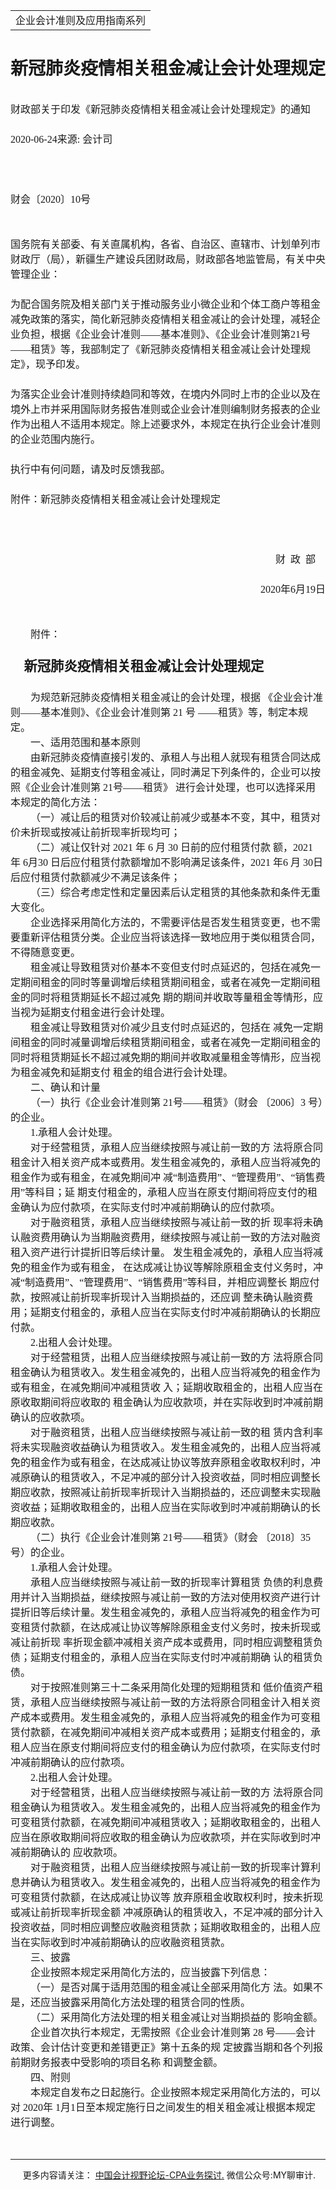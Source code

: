 ﻿<!DOCTYPE HTML PUBLIC "-//W3C//DTD HTML 4.0 Transitional//EN">
<HTML xmlns:o = "urn:schemas-microsoft-com:office:office"><HEAD><TITLE>新冠肺炎疫情相关租金减让会计处理规定</TITLE>
<META content="text/html; charset=gb2312" http-equiv=Content-Type>
<META name=GENERATOR content="MSHTML 11.00.10570.1001"><LINK rel=stylesheet 
href="_template.css"></HEAD>
<BODY>
<DIV id=nsbanner>
<DIV id=bannerrow1>
<TABLE class=bannerparthead>
  <TBODY>
  <TR id=hdr>
    <TD class=runninghead noWrap>企业会计准则及应用指南系列</TD></TR></TBODY></TABLE></DIV>
<DIV id=titlerow>
<H1 class=dtH1>新冠肺炎疫情相关租金减让会计处理规定</H1></DIV></DIV>
<DIV id=nstext><BR>
<P class=MsoNormal style="MARGIN: 0cm 0cm 0pt; LINE-HEIGHT: 150%"><SPAN 
style="FONT-SIZE: 12pt; FONT-FAMILY: 宋体; LINE-HEIGHT: 150%; mso-ascii-theme-font: major-fareast; mso-fareast-theme-font: major-fareast; mso-hansi-theme-font: major-fareast; mso-bidi-font-size: 11.0pt">财政部关于印发《新冠肺炎疫情相关租金减让会计处理规定》的通知<SPAN 
lang=EN-US><o:p></o:p></SPAN></SPAN></P>
<P class=MsoNormal style="MARGIN: 0cm 0cm 0pt; LINE-HEIGHT: 150%"><SPAN 
lang=EN-US 
style="FONT-SIZE: 12pt; FONT-FAMILY: 宋体; LINE-HEIGHT: 150%; mso-ascii-theme-font: major-fareast; mso-fareast-theme-font: major-fareast; mso-hansi-theme-font: major-fareast; mso-bidi-font-size: 11.0pt"><o:p>&nbsp;</o:p></SPAN></P>
<P class=MsoNormal style="MARGIN: 0cm 0cm 0pt; LINE-HEIGHT: 150%"><SPAN 
lang=EN-US 
style="FONT-SIZE: 12pt; FONT-FAMILY: 宋体; LINE-HEIGHT: 150%; mso-ascii-theme-font: major-fareast; mso-fareast-theme-font: major-fareast; mso-hansi-theme-font: major-fareast; mso-bidi-font-size: 11.0pt">2020-06-24</SPAN><SPAN 
style="FONT-SIZE: 12pt; FONT-FAMILY: 宋体; LINE-HEIGHT: 150%; mso-ascii-theme-font: major-fareast; mso-fareast-theme-font: major-fareast; mso-hansi-theme-font: major-fareast; mso-bidi-font-size: 11.0pt">来源<SPAN 
lang=EN-US>: </SPAN>会计司<SPAN lang=EN-US><o:p></o:p></SPAN></SPAN></P>
<P class=MsoNormal style="MARGIN: 0cm 0cm 0pt; LINE-HEIGHT: 150%"><SPAN 
lang=EN-US 
style="FONT-SIZE: 12pt; FONT-FAMILY: 宋体; LINE-HEIGHT: 150%; mso-ascii-theme-font: major-fareast; mso-fareast-theme-font: major-fareast; mso-hansi-theme-font: major-fareast; mso-bidi-font-size: 11.0pt"><o:p>&nbsp;</o:p></SPAN></P>
<P class=MsoNormal style="MARGIN: 0cm 0cm 0pt; LINE-HEIGHT: 150%"><SPAN 
lang=EN-US 
style="FONT-SIZE: 12pt; FONT-FAMILY: 宋体; LINE-HEIGHT: 150%; mso-ascii-theme-font: major-fareast; mso-fareast-theme-font: major-fareast; mso-hansi-theme-font: major-fareast; mso-bidi-font-size: 11.0pt"><o:p>&nbsp;</o:p></SPAN></P>
<P class=MsoNormal style="MARGIN: 0cm 0cm 0pt; LINE-HEIGHT: 150%"><SPAN 
lang=EN-US 
style="FONT-SIZE: 12pt; FONT-FAMILY: 宋体; LINE-HEIGHT: 150%; mso-ascii-theme-font: major-fareast; mso-fareast-theme-font: major-fareast; mso-hansi-theme-font: major-fareast; mso-bidi-font-size: 11.0pt"><o:p>&nbsp;</o:p></SPAN></P>
<P class=MsoNormal style="MARGIN: 0cm 0cm 0pt; LINE-HEIGHT: 150%"><SPAN 
style="FONT-SIZE: 12pt; FONT-FAMILY: 宋体; LINE-HEIGHT: 150%; mso-ascii-theme-font: major-fareast; mso-fareast-theme-font: major-fareast; mso-hansi-theme-font: major-fareast; mso-bidi-font-size: 11.0pt">财会〔<SPAN 
lang=EN-US>2020</SPAN>〕<SPAN lang=EN-US>10</SPAN>号<SPAN 
lang=EN-US><o:p></o:p></SPAN></SPAN></P>
<P class=MsoNormal style="MARGIN: 0cm 0cm 0pt; LINE-HEIGHT: 150%"><SPAN 
lang=EN-US 
style="FONT-SIZE: 12pt; FONT-FAMILY: 宋体; LINE-HEIGHT: 150%; mso-ascii-theme-font: major-fareast; mso-fareast-theme-font: major-fareast; mso-hansi-theme-font: major-fareast; mso-bidi-font-size: 11.0pt"><o:p>&nbsp;</o:p></SPAN></P>
<P class=MsoNormal style="MARGIN: 0cm 0cm 0pt; LINE-HEIGHT: 150%"><SPAN 
lang=EN-US 
style="FONT-SIZE: 12pt; FONT-FAMILY: 宋体; LINE-HEIGHT: 150%; mso-ascii-theme-font: major-fareast; mso-fareast-theme-font: major-fareast; mso-hansi-theme-font: major-fareast; mso-bidi-font-size: 11.0pt"><o:p>&nbsp;</o:p></SPAN></P>
<P class=MsoNormal style="MARGIN: 0cm 0cm 0pt; LINE-HEIGHT: 150%"><SPAN 
style="FONT-SIZE: 12pt; FONT-FAMILY: 宋体; LINE-HEIGHT: 150%; mso-ascii-theme-font: major-fareast; mso-fareast-theme-font: major-fareast; mso-hansi-theme-font: major-fareast; mso-bidi-font-size: 11.0pt">国务院有关部委、有关直属机构，各省、自治区、直辖市、计划单列市财政厅（局），新疆生产建设兵团财政局，财政部各地监管局，有关中央管理企业：<SPAN 
lang=EN-US><o:p></o:p></SPAN></SPAN></P>
<P class=MsoNormal style="MARGIN: 0cm 0cm 0pt; LINE-HEIGHT: 150%"><SPAN 
lang=EN-US 
style="FONT-SIZE: 12pt; FONT-FAMILY: 宋体; LINE-HEIGHT: 150%; mso-ascii-theme-font: major-fareast; mso-fareast-theme-font: major-fareast; mso-hansi-theme-font: major-fareast; mso-bidi-font-size: 11.0pt"><o:p>&nbsp;</o:p></SPAN></P>
<P class=MsoNormal style="MARGIN: 0cm 0cm 0pt; LINE-HEIGHT: 150%"><SPAN 
style="FONT-SIZE: 12pt; FONT-FAMILY: 宋体; LINE-HEIGHT: 150%; mso-ascii-theme-font: major-fareast; mso-fareast-theme-font: major-fareast; mso-hansi-theme-font: major-fareast; mso-bidi-font-size: 11.0pt">为配合国务院及相关部门关于推动服务业小微企业和个体工商户等租金减免政策的落实，简化新冠肺炎疫情相关租金减让的会计处理，减轻企业负担，根据《企业会计准则——基本准则》、《企业会计准则第<SPAN 
lang=EN-US>21</SPAN>号——租赁》等，我部制定了《新冠肺炎疫情相关租金减让会计处理规定》，现予印发。<SPAN 
lang=EN-US><o:p></o:p></SPAN></SPAN></P>
<P class=MsoNormal style="MARGIN: 0cm 0cm 0pt; LINE-HEIGHT: 150%"><SPAN 
lang=EN-US 
style="FONT-SIZE: 12pt; FONT-FAMILY: 宋体; LINE-HEIGHT: 150%; mso-ascii-theme-font: major-fareast; mso-fareast-theme-font: major-fareast; mso-hansi-theme-font: major-fareast; mso-bidi-font-size: 11.0pt"><o:p>&nbsp;</o:p></SPAN></P>
<P class=MsoNormal style="MARGIN: 0cm 0cm 0pt; LINE-HEIGHT: 150%"><SPAN 
style="FONT-SIZE: 12pt; FONT-FAMILY: 宋体; LINE-HEIGHT: 150%; mso-ascii-theme-font: major-fareast; mso-fareast-theme-font: major-fareast; mso-hansi-theme-font: major-fareast; mso-bidi-font-size: 11.0pt">为落实企业会计准则持续趋同和等效，在境内外同时上市的企业以及在境外上市并采用国际财务报告准则或企业会计准则编制财务报表的企业作为出租人不适用本规定。除上述要求外，本规定在执行企业会计准则的企业范围内施行。<SPAN 
lang=EN-US><o:p></o:p></SPAN></SPAN></P>
<P class=MsoNormal style="MARGIN: 0cm 0cm 0pt; LINE-HEIGHT: 150%"><SPAN 
lang=EN-US 
style="FONT-SIZE: 12pt; FONT-FAMILY: 宋体; LINE-HEIGHT: 150%; mso-ascii-theme-font: major-fareast; mso-fareast-theme-font: major-fareast; mso-hansi-theme-font: major-fareast; mso-bidi-font-size: 11.0pt"><o:p>&nbsp;</o:p></SPAN></P>
<P class=MsoNormal style="MARGIN: 0cm 0cm 0pt; LINE-HEIGHT: 150%"><SPAN 
style="FONT-SIZE: 12pt; FONT-FAMILY: 宋体; LINE-HEIGHT: 150%; mso-ascii-theme-font: major-fareast; mso-fareast-theme-font: major-fareast; mso-hansi-theme-font: major-fareast; mso-bidi-font-size: 11.0pt">执行中有何问题，请及时反馈我部。<SPAN 
lang=EN-US><o:p></o:p></SPAN></SPAN></P>
<P class=MsoNormal style="MARGIN: 0cm 0cm 0pt; LINE-HEIGHT: 150%"><SPAN 
lang=EN-US 
style="FONT-SIZE: 12pt; FONT-FAMILY: 宋体; LINE-HEIGHT: 150%; mso-ascii-theme-font: major-fareast; mso-fareast-theme-font: major-fareast; mso-hansi-theme-font: major-fareast; mso-bidi-font-size: 11.0pt"><o:p>&nbsp;</o:p></SPAN></P>
<P class=MsoNormal style="MARGIN: 0cm 0cm 0pt; LINE-HEIGHT: 150%"><SPAN 
style="FONT-SIZE: 12pt; FONT-FAMILY: 宋体; LINE-HEIGHT: 150%; mso-ascii-theme-font: major-fareast; mso-fareast-theme-font: major-fareast; mso-hansi-theme-font: major-fareast; mso-bidi-font-size: 11.0pt">附件：新冠肺炎疫情相关租金减让会计处理规定<SPAN 
lang=EN-US><o:p></o:p></SPAN></SPAN></P>
<P class=MsoNormal style="MARGIN: 0cm 0cm 0pt; LINE-HEIGHT: 150%"><SPAN 
lang=EN-US 
style="FONT-SIZE: 12pt; FONT-FAMILY: 宋体; LINE-HEIGHT: 150%; mso-ascii-theme-font: major-fareast; mso-fareast-theme-font: major-fareast; mso-hansi-theme-font: major-fareast; mso-bidi-font-size: 11.0pt"><o:p>&nbsp;</o:p></SPAN></P>
<P class=MsoNormal style="MARGIN: 0cm 0cm 0pt; LINE-HEIGHT: 150%"><SPAN 
lang=EN-US 
style="FONT-SIZE: 12pt; FONT-FAMILY: 宋体; LINE-HEIGHT: 150%; mso-ascii-theme-font: major-fareast; mso-fareast-theme-font: major-fareast; mso-hansi-theme-font: major-fareast; mso-bidi-font-size: 11.0pt"><SPAN 
style="mso-spacerun: yes">&nbsp;</SPAN><o:p></o:p></SPAN></P>
<P class=MsoNormal style="MARGIN: 0cm 0cm 0pt; LINE-HEIGHT: 150%"><SPAN 
lang=EN-US 
style="FONT-SIZE: 12pt; FONT-FAMILY: 宋体; LINE-HEIGHT: 150%; mso-ascii-theme-font: major-fareast; mso-fareast-theme-font: major-fareast; mso-hansi-theme-font: major-fareast; mso-bidi-font-size: 11.0pt"><o:p>&nbsp;</o:p></SPAN></P>
<P class=MsoNormal 
style="TEXT-ALIGN: right; MARGIN: 0cm 0cm 0pt; LINE-HEIGHT: 150%" 
align=right><SPAN 
style="FONT-SIZE: 12pt; FONT-FAMILY: 宋体; LINE-HEIGHT: 150%; mso-ascii-theme-font: major-fareast; mso-fareast-theme-font: major-fareast; mso-hansi-theme-font: major-fareast; mso-bidi-font-size: 11.0pt">财<SPAN 
lang=EN-US><SPAN style="mso-spacerun: yes">&nbsp; </SPAN></SPAN>政<SPAN 
lang=EN-US><SPAN style="mso-spacerun: yes">&nbsp; </SPAN></SPAN>部<SPAN 
lang=EN-US><SPAN style="mso-spacerun: yes">&nbsp;&nbsp;&nbsp;&nbsp; 
</SPAN><o:p></o:p></SPAN></SPAN></P>
<P class=MsoNormal 
style="TEXT-ALIGN: right; MARGIN: 0cm 0cm 0pt; LINE-HEIGHT: 150%" 
align=right><SPAN lang=EN-US 
style="FONT-SIZE: 12pt; FONT-FAMILY: 宋体; LINE-HEIGHT: 150%; mso-ascii-theme-font: major-fareast; mso-fareast-theme-font: major-fareast; mso-hansi-theme-font: major-fareast; mso-bidi-font-size: 11.0pt"><o:p>&nbsp;</o:p></SPAN></P>
<P class=MsoNormal 
style="TEXT-ALIGN: right; MARGIN: 0cm 0cm 0pt; LINE-HEIGHT: 150%" 
align=right><SPAN lang=EN-US 
style="FONT-SIZE: 12pt; FONT-FAMILY: 宋体; LINE-HEIGHT: 150%; mso-ascii-theme-font: major-fareast; mso-fareast-theme-font: major-fareast; mso-hansi-theme-font: major-fareast; mso-bidi-font-size: 11.0pt">2020</SPAN><SPAN 
style="FONT-SIZE: 12pt; FONT-FAMILY: 宋体; LINE-HEIGHT: 150%; mso-ascii-theme-font: major-fareast; mso-fareast-theme-font: major-fareast; mso-hansi-theme-font: major-fareast; mso-bidi-font-size: 11.0pt">年<SPAN 
lang=EN-US>6</SPAN>月<SPAN lang=EN-US>19</SPAN>日<SPAN 
lang=EN-US><o:p></o:p></SPAN></SPAN></P>
<P class=MsoNormal 
style="TEXT-ALIGN: right; MARGIN: 0cm 0cm 0pt; LINE-HEIGHT: 150%" 
align=right><SPAN lang=EN-US 
style="FONT-SIZE: 12pt; FONT-FAMILY: 宋体; LINE-HEIGHT: 150%; mso-ascii-theme-font: major-fareast; mso-fareast-theme-font: major-fareast; mso-hansi-theme-font: major-fareast; mso-bidi-font-size: 11.0pt"><o:p>&nbsp;</o:p></SPAN></P>
<P class=MsoNormal style="MARGIN: 0cm 0cm 0pt; LINE-HEIGHT: 150%"><SPAN 
lang=EN-US 
style="FONT-SIZE: 12pt; FONT-FAMILY: 宋体; LINE-HEIGHT: 150%; mso-ascii-theme-font: major-fareast; mso-fareast-theme-font: major-fareast; mso-hansi-theme-font: major-fareast; mso-bidi-font-size: 11.0pt"><o:p>&nbsp;</o:p></SPAN></P>
<P class=MsoNormal 
style="MARGIN: 0cm 0cm 0pt; LINE-HEIGHT: 150%; TEXT-INDENT: 24pt; mso-char-indent-count: 2.0"><SPAN 
style="FONT-SIZE: 12pt; FONT-FAMILY: 宋体; LINE-HEIGHT: 150%; mso-ascii-theme-font: major-fareast; mso-fareast-theme-font: major-fareast; mso-hansi-theme-font: major-fareast; mso-bidi-font-size: 11.0pt">附件：<SPAN 
lang=EN-US><o:p></o:p></SPAN></SPAN></P>
<H1 
style="MARGIN: 17pt 0cm 16.5pt; LINE-HEIGHT: 150%; TEXT-INDENT: 16.05pt; mso-char-indent-count: 1.0"><A 
name=_Toc91964201><SPAN 
style="FONT-SIZE: 16pt; FONT-FAMILY: 宋体; LINE-HEIGHT: 150%; mso-ascii-theme-font: minor-latin; mso-fareast-theme-font: minor-fareast; mso-hansi-theme-font: minor-latin; mso-bidi-font-size: 12.0pt; mso-ascii-font-family: Calibri; mso-hansi-font-family: Calibri; mso-bidi-font-family: 黑体">新冠肺炎疫情相关租金减让会计处理规定</SPAN></A><SPAN 
style="mso-bookmark: _Toc91964201"></SPAN><SPAN lang=EN-US 
style="FONT-SIZE: 16pt; LINE-HEIGHT: 150%; mso-bidi-font-size: 12.0pt; mso-bidi-font-family: 黑体"><o:p></o:p></SPAN></H1>
<P class=MsoNormal 
style="MARGIN: 0cm 0cm 0pt; LINE-HEIGHT: 150%; TEXT-INDENT: 24pt; mso-char-indent-count: 2.0"><SPAN 
style="FONT-SIZE: 12pt; FONT-FAMILY: 宋体; LINE-HEIGHT: 150%; mso-ascii-theme-font: major-fareast; mso-fareast-theme-font: major-fareast; mso-hansi-theme-font: major-fareast; mso-bidi-font-size: 11.0pt">为规范新冠肺炎疫情相关租金减让的会计处理，根据 
《企业会计准则——基本准则》、《企业会计准则第<SPAN lang=EN-US> 21 </SPAN>号 ——租赁》等，制定本规定。<SPAN 
lang=EN-US><o:p></o:p></SPAN></SPAN></P>
<P class=MsoNormal 
style="MARGIN: 0cm 0cm 0pt; LINE-HEIGHT: 150%; TEXT-INDENT: 24pt; mso-char-indent-count: 2.0"><SPAN 
style="FONT-SIZE: 12pt; FONT-FAMILY: 宋体; LINE-HEIGHT: 150%; mso-ascii-theme-font: major-fareast; mso-fareast-theme-font: major-fareast; mso-hansi-theme-font: major-fareast; mso-bidi-font-size: 11.0pt">一、适用范围和基本原则<SPAN 
lang=EN-US><o:p></o:p></SPAN></SPAN></P>
<P class=MsoNormal 
style="MARGIN: 0cm 0cm 0pt; LINE-HEIGHT: 150%; TEXT-INDENT: 24pt; mso-char-indent-count: 2.0"><SPAN 
style="FONT-SIZE: 12pt; FONT-FAMILY: 宋体; LINE-HEIGHT: 150%; mso-ascii-theme-font: major-fareast; mso-fareast-theme-font: major-fareast; mso-hansi-theme-font: major-fareast; mso-bidi-font-size: 11.0pt">由新冠肺炎疫情直接引发的、承租人与出租人就现有租赁合同达成的租金减免、延期支付等租金减让，同时满足下列条件的，企业可以按照《企业会计准则第<SPAN 
lang=EN-US> 21</SPAN>号——租赁》 进行会计处理，也可以选择采用本规定的简化方法：<SPAN 
lang=EN-US><o:p></o:p></SPAN></SPAN></P>
<P class=MsoNormal 
style="MARGIN: 0cm 0cm 0pt; LINE-HEIGHT: 150%; TEXT-INDENT: 24pt; mso-char-indent-count: 2.0"><SPAN 
style="FONT-SIZE: 12pt; FONT-FAMILY: 宋体; LINE-HEIGHT: 150%; mso-ascii-theme-font: major-fareast; mso-fareast-theme-font: major-fareast; mso-hansi-theme-font: major-fareast; mso-bidi-font-size: 11.0pt">（一）减让后的租赁对价较减让前减少或基本不变，其中，租赁对价未折现或按减让前折现率折现均可；<SPAN 
lang=EN-US><o:p></o:p></SPAN></SPAN></P>
<P class=MsoNormal 
style="MARGIN: 0cm 0cm 0pt; LINE-HEIGHT: 150%; TEXT-INDENT: 24pt; mso-char-indent-count: 2.0"><SPAN 
style="FONT-SIZE: 12pt; FONT-FAMILY: 宋体; LINE-HEIGHT: 150%; mso-ascii-theme-font: major-fareast; mso-fareast-theme-font: major-fareast; mso-hansi-theme-font: major-fareast; mso-bidi-font-size: 11.0pt">（二）减让仅针对<SPAN 
lang=EN-US> 2021 </SPAN>年<SPAN lang=EN-US> 6 </SPAN>月<SPAN lang=EN-US> 30 
</SPAN>日前的应付租赁付款 额，<SPAN lang=EN-US>2021</SPAN>年<SPAN lang=EN-US> 6</SPAN>月<SPAN 
lang=EN-US>30 </SPAN>日后应付租赁付款额增加不影响满足该条件，<SPAN lang=EN-US>2021 </SPAN>年<SPAN 
lang=EN-US>6 </SPAN>月<SPAN lang=EN-US> 30</SPAN>日后应付租赁付款额减少不满足该条件；<SPAN 
lang=EN-US><o:p></o:p></SPAN></SPAN></P>
<P class=MsoNormal 
style="MARGIN: 0cm 0cm 0pt; LINE-HEIGHT: 150%; TEXT-INDENT: 24pt; mso-char-indent-count: 2.0"><SPAN 
style="FONT-SIZE: 12pt; FONT-FAMILY: 宋体; LINE-HEIGHT: 150%; mso-ascii-theme-font: major-fareast; mso-fareast-theme-font: major-fareast; mso-hansi-theme-font: major-fareast; mso-bidi-font-size: 11.0pt">（三）综合考虑定性和定量因素后认定租赁的其他条款和条件无重大变化。<SPAN 
lang=EN-US><o:p></o:p></SPAN></SPAN></P>
<P class=MsoNormal 
style="MARGIN: 0cm 0cm 0pt; LINE-HEIGHT: 150%; TEXT-INDENT: 24pt; mso-char-indent-count: 2.0"><SPAN 
style="FONT-SIZE: 12pt; FONT-FAMILY: 宋体; LINE-HEIGHT: 150%; mso-ascii-theme-font: major-fareast; mso-fareast-theme-font: major-fareast; mso-hansi-theme-font: major-fareast; mso-bidi-font-size: 11.0pt">企业选择采用简化方法的，不需要评估是否发生租赁变更，也不需要重新评估租赁分类。企业应当将该选择一致地应用于类似租赁合同，不得随意变更。<SPAN 
lang=EN-US><o:p></o:p></SPAN></SPAN></P>
<P class=MsoNormal 
style="MARGIN: 0cm 0cm 0pt; LINE-HEIGHT: 150%; TEXT-INDENT: 24pt; mso-char-indent-count: 2.0"><SPAN 
style="FONT-SIZE: 12pt; FONT-FAMILY: 宋体; LINE-HEIGHT: 150%; mso-ascii-theme-font: major-fareast; mso-fareast-theme-font: major-fareast; mso-hansi-theme-font: major-fareast; mso-bidi-font-size: 11.0pt">租金减让导致租赁对价基本不变但支付时点延迟的，包括在减免一定期间租金的同时等量调增后续租赁期间租金，或者在减免一定期间租金的同时将租赁期延长不超过减免 
期的期间并收取等量租金等情形，应当视为延期支付租金进行会计处理。<SPAN lang=EN-US><o:p></o:p></SPAN></SPAN></P>
<P class=MsoNormal 
style="MARGIN: 0cm 0cm 0pt; LINE-HEIGHT: 150%; TEXT-INDENT: 24pt; mso-char-indent-count: 2.0"><SPAN 
style="FONT-SIZE: 12pt; FONT-FAMILY: 宋体; LINE-HEIGHT: 150%; mso-ascii-theme-font: major-fareast; mso-fareast-theme-font: major-fareast; mso-hansi-theme-font: major-fareast; mso-bidi-font-size: 11.0pt">租金减让导致租赁对价减少且支付时点延迟的，包括在 
减免一定期间租金的同时减量调增后续租赁期间租金，或者在减免一定期间租金的同时将租赁期延长不超过减免期的期间并收取减量租金等情形，应当视为租金减免和延期支付 
租金的组合进行会计处理。<SPAN lang=EN-US><o:p></o:p></SPAN></SPAN></P>
<P class=MsoNormal 
style="MARGIN: 0cm 0cm 0pt; LINE-HEIGHT: 150%; TEXT-INDENT: 24pt; mso-char-indent-count: 2.0"><SPAN 
style="FONT-SIZE: 12pt; FONT-FAMILY: 宋体; LINE-HEIGHT: 150%; mso-ascii-theme-font: major-fareast; mso-fareast-theme-font: major-fareast; mso-hansi-theme-font: major-fareast; mso-bidi-font-size: 11.0pt">二、确认和计量<SPAN 
lang=EN-US><o:p></o:p></SPAN></SPAN></P>
<P class=MsoNormal 
style="MARGIN: 0cm 0cm 0pt; LINE-HEIGHT: 150%; TEXT-INDENT: 24pt; mso-char-indent-count: 2.0"><SPAN 
style="FONT-SIZE: 12pt; FONT-FAMILY: 宋体; LINE-HEIGHT: 150%; mso-ascii-theme-font: major-fareast; mso-fareast-theme-font: major-fareast; mso-hansi-theme-font: major-fareast; mso-bidi-font-size: 11.0pt">（一）执行《企业会计准则第<SPAN 
lang=EN-US> 21</SPAN>号——租赁》（财会 〔<SPAN lang=EN-US>2006</SPAN>〕<SPAN lang=EN-US>3 
</SPAN>号）的企业。<SPAN lang=EN-US><o:p></o:p></SPAN></SPAN></P>
<P class=MsoNormal 
style="MARGIN: 0cm 0cm 0pt; LINE-HEIGHT: 150%; TEXT-INDENT: 24pt; mso-char-indent-count: 2.0"><SPAN 
lang=EN-US 
style="FONT-SIZE: 12pt; FONT-FAMILY: 宋体; LINE-HEIGHT: 150%; mso-ascii-theme-font: major-fareast; mso-fareast-theme-font: major-fareast; mso-hansi-theme-font: major-fareast; mso-bidi-font-size: 11.0pt">1.</SPAN><SPAN 
style="FONT-SIZE: 12pt; FONT-FAMILY: 宋体; LINE-HEIGHT: 150%; mso-ascii-theme-font: major-fareast; mso-fareast-theme-font: major-fareast; mso-hansi-theme-font: major-fareast; mso-bidi-font-size: 11.0pt">承租人会计处理。<SPAN 
lang=EN-US><o:p></o:p></SPAN></SPAN></P>
<P class=MsoNormal 
style="MARGIN: 0cm 0cm 0pt; LINE-HEIGHT: 150%; TEXT-INDENT: 24pt; mso-char-indent-count: 2.0"><SPAN 
style="FONT-SIZE: 12pt; FONT-FAMILY: 宋体; LINE-HEIGHT: 150%; mso-ascii-theme-font: major-fareast; mso-fareast-theme-font: major-fareast; mso-hansi-theme-font: major-fareast; mso-bidi-font-size: 11.0pt">对于经营租赁，承租人应当继续按照与减让前一致的方 
法将原合同租金计入相关资产成本或费用。发生租金减免的，承租人应当将减免的租金作为或有租金，在减免期间冲 减“制造费用”、“管理费用”、“销售费用”等科目；延 
期支付租金的，承租人应当在原支付期间将应支付的租金确认为应付款项，在实际支付时冲减前期确认的应付款项。<SPAN 
lang=EN-US><o:p></o:p></SPAN></SPAN></P>
<P class=MsoNormal 
style="MARGIN: 0cm 0cm 0pt; LINE-HEIGHT: 150%; TEXT-INDENT: 24pt; mso-char-indent-count: 2.0"><SPAN 
style="FONT-SIZE: 12pt; FONT-FAMILY: 宋体; LINE-HEIGHT: 150%; mso-ascii-theme-font: major-fareast; mso-fareast-theme-font: major-fareast; mso-hansi-theme-font: major-fareast; mso-bidi-font-size: 11.0pt">对于融资租赁，承租人应当继续按照与减让前一致的折 
现率将未确认融资费用确认为当期融资费用，继续按照与减让前一致的方法对融资租入资产进行计提折旧等后续计量。 发生租金减免的，承租人应当将减免的租金作为或有租金， 
在达成减让协议等解除原租金支付义务时，冲减“制造费用”、“管理费用”、“销售费用”等科目，并相应调整长 期应付款，按照减让前折现率折现计入当期损益的，还应调 
整未确认融资费用；延期支付租金的，承租人应当在实际支付时冲减前期确认的长期应付款。<SPAN 
lang=EN-US><o:p></o:p></SPAN></SPAN></P>
<P class=MsoNormal 
style="MARGIN: 0cm 0cm 0pt; LINE-HEIGHT: 150%; TEXT-INDENT: 24pt; mso-char-indent-count: 2.0"><SPAN 
lang=EN-US 
style="FONT-SIZE: 12pt; FONT-FAMILY: 宋体; LINE-HEIGHT: 150%; mso-ascii-theme-font: major-fareast; mso-fareast-theme-font: major-fareast; mso-hansi-theme-font: major-fareast; mso-bidi-font-size: 11.0pt">2.</SPAN><SPAN 
style="FONT-SIZE: 12pt; FONT-FAMILY: 宋体; LINE-HEIGHT: 150%; mso-ascii-theme-font: major-fareast; mso-fareast-theme-font: major-fareast; mso-hansi-theme-font: major-fareast; mso-bidi-font-size: 11.0pt">出租人会计处理。<SPAN 
lang=EN-US><o:p></o:p></SPAN></SPAN></P>
<P class=MsoNormal 
style="MARGIN: 0cm 0cm 0pt; LINE-HEIGHT: 150%; TEXT-INDENT: 24pt; mso-char-indent-count: 2.0"><SPAN 
style="FONT-SIZE: 12pt; FONT-FAMILY: 宋体; LINE-HEIGHT: 150%; mso-ascii-theme-font: major-fareast; mso-fareast-theme-font: major-fareast; mso-hansi-theme-font: major-fareast; mso-bidi-font-size: 11.0pt">对于经营租赁，出租人应当继续按照与减让前一致的方 
法将原合同租金确认为租赁收入。发生租金减免的，出租人应当将减免的租金作为或有租金，在减免期间冲减租赁收 入；延期收取租金的，出租人应当在原收取期间将应收取的 
租金确认为应收款项，并在实际收到时冲减前期确认的应收款项。<SPAN lang=EN-US><o:p></o:p></SPAN></SPAN></P>
<P class=MsoNormal 
style="MARGIN: 0cm 0cm 0pt; LINE-HEIGHT: 150%; TEXT-INDENT: 24pt; mso-char-indent-count: 2.0"><SPAN 
style="FONT-SIZE: 12pt; FONT-FAMILY: 宋体; LINE-HEIGHT: 150%; mso-ascii-theme-font: major-fareast; mso-fareast-theme-font: major-fareast; mso-hansi-theme-font: major-fareast; mso-bidi-font-size: 11.0pt">对于融资租赁，出租人应当继续按照与减让前一致的租 
赁内含利率将未实现融资收益确认为租赁收入。发生租金减免的，出租人应当将减免的租金作为或有租金，在达成减让协议等放弃原租金收取权利时，冲减原确认的租赁收入，不足冲减的部分计入投资收益，同时相应调整长期应收款，按照减让前折现率折现计入当期损益的，还应调整未实现融资收益；延期收取租金的，出租人应当在实际收到时冲减前期确认的长期应收款。<SPAN 
lang=EN-US><o:p></o:p></SPAN></SPAN></P>
<P class=MsoNormal 
style="MARGIN: 0cm 0cm 0pt; LINE-HEIGHT: 150%; TEXT-INDENT: 24pt; mso-char-indent-count: 2.0"><SPAN 
style="FONT-SIZE: 12pt; FONT-FAMILY: 宋体; LINE-HEIGHT: 150%; mso-ascii-theme-font: major-fareast; mso-fareast-theme-font: major-fareast; mso-hansi-theme-font: major-fareast; mso-bidi-font-size: 11.0pt">（二）执行《企业会计准则第<SPAN 
lang=EN-US> 21</SPAN>号——租赁》（财会 〔<SPAN lang=EN-US>2018</SPAN>〕<SPAN lang=EN-US>35 
</SPAN>号）的企业。<SPAN lang=EN-US><o:p></o:p></SPAN></SPAN></P>
<P class=MsoNormal 
style="MARGIN: 0cm 0cm 0pt; LINE-HEIGHT: 150%; TEXT-INDENT: 24pt; mso-char-indent-count: 2.0"><SPAN 
lang=EN-US 
style="FONT-SIZE: 12pt; FONT-FAMILY: 宋体; LINE-HEIGHT: 150%; mso-ascii-theme-font: major-fareast; mso-fareast-theme-font: major-fareast; mso-hansi-theme-font: major-fareast; mso-bidi-font-size: 11.0pt">1.</SPAN><SPAN 
style="FONT-SIZE: 12pt; FONT-FAMILY: 宋体; LINE-HEIGHT: 150%; mso-ascii-theme-font: major-fareast; mso-fareast-theme-font: major-fareast; mso-hansi-theme-font: major-fareast; mso-bidi-font-size: 11.0pt">承租人会计处理。<SPAN 
lang=EN-US><o:p></o:p></SPAN></SPAN></P>
<P class=MsoNormal 
style="MARGIN: 0cm 0cm 0pt; LINE-HEIGHT: 150%; TEXT-INDENT: 24pt; mso-char-indent-count: 2.0"><SPAN 
style="FONT-SIZE: 12pt; FONT-FAMILY: 宋体; LINE-HEIGHT: 150%; mso-ascii-theme-font: major-fareast; mso-fareast-theme-font: major-fareast; mso-hansi-theme-font: major-fareast; mso-bidi-font-size: 11.0pt">承租人应当继续按照与减让前一致的折现率计算租赁 
负债的利息费用并计入当期损益，继续按照与减让前一致的方法对使用权资产进行计提折旧等后续计量。发生租金减免的，承租人应当将减免的租金作为可变租赁付款额，在达成减让协议等解除原租金支付义务时，按未折现或减让前折现 
率折现金额冲减相关资产成本或费用，同时相应调整租赁负债；延期支付租金的，承租人应当在实际支付时冲减前期确 认的租赁负债。<SPAN 
lang=EN-US><o:p></o:p></SPAN></SPAN></P>
<P class=MsoNormal 
style="MARGIN: 0cm 0cm 0pt; LINE-HEIGHT: 150%; TEXT-INDENT: 24pt; mso-char-indent-count: 2.0"><SPAN 
style="FONT-SIZE: 12pt; FONT-FAMILY: 宋体; LINE-HEIGHT: 150%; mso-ascii-theme-font: major-fareast; mso-fareast-theme-font: major-fareast; mso-hansi-theme-font: major-fareast; mso-bidi-font-size: 11.0pt">对于按照准则第三十二条采用简化处理的短期租赁和 
低价值资产租赁，承租人应当继续按照与减让前一致的方法将原合同租金计入相关资产成本或费用。发生租金减免的，承租人应当将减免的租金作为可变租赁付款额，在减免期间冲减相关资产成本或费用；延期支付租金的，承租人应当在原支付期间将应支付的租金确认为应付款项，在实际支付时 
冲减前期确认的应付款项。<SPAN lang=EN-US><o:p></o:p></SPAN></SPAN></P>
<P class=MsoNormal 
style="MARGIN: 0cm 0cm 0pt; LINE-HEIGHT: 150%; TEXT-INDENT: 24pt; mso-char-indent-count: 2.0"><SPAN 
lang=EN-US 
style="FONT-SIZE: 12pt; FONT-FAMILY: 宋体; LINE-HEIGHT: 150%; mso-ascii-theme-font: major-fareast; mso-fareast-theme-font: major-fareast; mso-hansi-theme-font: major-fareast; mso-bidi-font-size: 11.0pt">2.</SPAN><SPAN 
style="FONT-SIZE: 12pt; FONT-FAMILY: 宋体; LINE-HEIGHT: 150%; mso-ascii-theme-font: major-fareast; mso-fareast-theme-font: major-fareast; mso-hansi-theme-font: major-fareast; mso-bidi-font-size: 11.0pt">出租人会计处理。<SPAN 
lang=EN-US><o:p></o:p></SPAN></SPAN></P>
<P class=MsoNormal 
style="MARGIN: 0cm 0cm 0pt; LINE-HEIGHT: 150%; TEXT-INDENT: 24pt; mso-char-indent-count: 2.0"><SPAN 
style="FONT-SIZE: 12pt; FONT-FAMILY: 宋体; LINE-HEIGHT: 150%; mso-ascii-theme-font: major-fareast; mso-fareast-theme-font: major-fareast; mso-hansi-theme-font: major-fareast; mso-bidi-font-size: 11.0pt">对于经营租赁，出租人应当继续按照与减让前一致的方 
法将原合同租金确认为租赁收入。发生租金减免的，出租人应当将减免的租金作为可变租赁付款额，在减免期间冲减租赁收入；延期收取租金的，出租人应当在原收取期间将应收取的租金确认为应收款项，并在实际收到时冲减前期确认的 
应收款项。<SPAN lang=EN-US><o:p></o:p></SPAN></SPAN></P>
<P class=MsoNormal 
style="MARGIN: 0cm 0cm 0pt; LINE-HEIGHT: 150%; TEXT-INDENT: 24pt; mso-char-indent-count: 2.0"><SPAN 
style="FONT-SIZE: 12pt; FONT-FAMILY: 宋体; LINE-HEIGHT: 150%; mso-ascii-theme-font: major-fareast; mso-fareast-theme-font: major-fareast; mso-hansi-theme-font: major-fareast; mso-bidi-font-size: 11.0pt">对于融资租赁，出租人应当继续按照与减让前一致的折现率计算利息并确认为租赁收入。发生租金减免的，出租人应当将减免的租金作为可变租赁付款额，在达成减让协议等 
放弃原租金收取权利时，按未折现或减让前折现率折现金额 
冲减原确认的租赁收入，不足冲减的部分计入投资收益，同时相应调整应收融资租赁款；延期收取租金的，出租人应当在实际收到时冲减前期确认的应收融资租赁款。<SPAN 
lang=EN-US><o:p></o:p></SPAN></SPAN></P>
<P class=MsoNormal 
style="MARGIN: 0cm 0cm 0pt; LINE-HEIGHT: 150%; TEXT-INDENT: 24pt; mso-char-indent-count: 2.0"><SPAN 
style="FONT-SIZE: 12pt; FONT-FAMILY: 宋体; LINE-HEIGHT: 150%; mso-ascii-theme-font: major-fareast; mso-fareast-theme-font: major-fareast; mso-hansi-theme-font: major-fareast; mso-bidi-font-size: 11.0pt">三、披露<SPAN 
lang=EN-US><o:p></o:p></SPAN></SPAN></P>
<P class=MsoNormal 
style="MARGIN: 0cm 0cm 0pt; LINE-HEIGHT: 150%; TEXT-INDENT: 24pt; mso-char-indent-count: 2.0"><SPAN 
style="FONT-SIZE: 12pt; FONT-FAMILY: 宋体; LINE-HEIGHT: 150%; mso-ascii-theme-font: major-fareast; mso-fareast-theme-font: major-fareast; mso-hansi-theme-font: major-fareast; mso-bidi-font-size: 11.0pt">企业按照本规定采用简化方法的，应当披露下列信息：<SPAN 
lang=EN-US><o:p></o:p></SPAN></SPAN></P>
<P class=MsoNormal 
style="MARGIN: 0cm 0cm 0pt; LINE-HEIGHT: 150%; TEXT-INDENT: 24pt; mso-char-indent-count: 2.0"><SPAN 
style="FONT-SIZE: 12pt; FONT-FAMILY: 宋体; LINE-HEIGHT: 150%; mso-ascii-theme-font: major-fareast; mso-fareast-theme-font: major-fareast; mso-hansi-theme-font: major-fareast; mso-bidi-font-size: 11.0pt">（一）是否对属于适用范围的租金减让全部采用简化方 
法。如果不是，还应当披露采用简化方法处理的租赁合同的性质。<SPAN lang=EN-US><o:p></o:p></SPAN></SPAN></P>
<P class=MsoNormal 
style="MARGIN: 0cm 0cm 0pt; LINE-HEIGHT: 150%; TEXT-INDENT: 24pt; mso-char-indent-count: 2.0"><SPAN 
style="FONT-SIZE: 12pt; FONT-FAMILY: 宋体; LINE-HEIGHT: 150%; mso-ascii-theme-font: major-fareast; mso-fareast-theme-font: major-fareast; mso-hansi-theme-font: major-fareast; mso-bidi-font-size: 11.0pt">（二）采用简化方法处理的相关租金减让对当期损益的 
影响金额。<SPAN lang=EN-US><o:p></o:p></SPAN></SPAN></P>
<P class=MsoNormal 
style="MARGIN: 0cm 0cm 0pt; LINE-HEIGHT: 150%; TEXT-INDENT: 24pt; mso-char-indent-count: 2.0"><SPAN 
style="FONT-SIZE: 12pt; FONT-FAMILY: 宋体; LINE-HEIGHT: 150%; mso-ascii-theme-font: major-fareast; mso-fareast-theme-font: major-fareast; mso-hansi-theme-font: major-fareast; mso-bidi-font-size: 11.0pt">企业首次执行本规定，无需按照《企业会计准则第<SPAN 
lang=EN-US> 28 </SPAN>号——会计政策、会计估计变更和差错更正》第十五条的规 定披露当期和各个列报前期财务报表中受影响的项目名称 
和调整金额。<SPAN lang=EN-US><o:p></o:p></SPAN></SPAN></P>
<P class=MsoNormal 
style="MARGIN: 0cm 0cm 0pt; LINE-HEIGHT: 150%; TEXT-INDENT: 24pt; mso-char-indent-count: 2.0"><SPAN 
style="FONT-SIZE: 12pt; FONT-FAMILY: 宋体; LINE-HEIGHT: 150%; mso-ascii-theme-font: major-fareast; mso-fareast-theme-font: major-fareast; mso-hansi-theme-font: major-fareast; mso-bidi-font-size: 11.0pt">四、附则<SPAN 
lang=EN-US><o:p></o:p></SPAN></SPAN></P>
<P class=MsoNormal 
style="MARGIN: 0cm 0cm 0pt; LINE-HEIGHT: 150%; TEXT-INDENT: 24pt; mso-char-indent-count: 2.0"><SPAN 
style="FONT-SIZE: 12pt; FONT-FAMILY: 宋体; LINE-HEIGHT: 150%; mso-ascii-theme-font: major-fareast; mso-fareast-theme-font: major-fareast; mso-hansi-theme-font: major-fareast; mso-bidi-font-size: 11.0pt">本规定自发布之日起施行。企业按照本规定采用简化方法的，可以对<SPAN 
lang=EN-US> 2020</SPAN>年<SPAN lang=EN-US> 1</SPAN>月<SPAN 
lang=EN-US>1</SPAN>日至本规定施行日之间发生的相关租金减让根据本规定进行调整。<SPAN 
lang=EN-US><o:p></o:p></SPAN></SPAN></P>
<P class=MsoNormal 
style="TEXT-ALIGN: left; MARGIN: 0cm 0cm 0pt; LINE-HEIGHT: 150%; mso-pagination: widow-orphan" 
align=left><SPAN lang=EN-US 
style='FONT-SIZE: 16pt; FONT-FAMILY: "Arial",sans-serif; LINE-HEIGHT: 150%; mso-bidi-font-size: 12.0pt; mso-font-kerning: 0pt; mso-fareast-font-family: 宋体'><o:p>&nbsp;</o:p></SPAN></P>
<P>
<HR>

<P></P></DIV>
<DIV class=footer>
<P>&nbsp;&nbsp;&nbsp;&nbsp;&nbsp;更多内容请关注： <A 
href="https://bbs.esnai.com/thread-5354530-1-3.html" 
target=_blank>中国会计视野论坛-CPA业务探讨.</A> 微信公众号:MY聊审计.</P></DIV></BODY></HTML>
